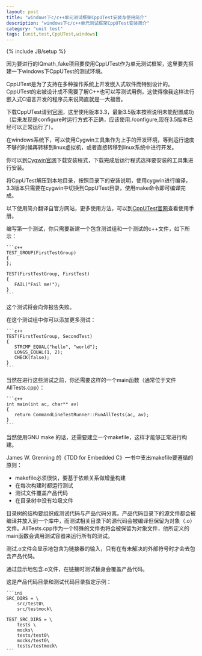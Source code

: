 ```yaml
---
layout: post
title: "windows下c/c++单元测试框架CppUTest安装与使用简介"
description: "windows下c/c++单元测试框架CppUTest安装简介"
category: "unit test"
tags: [unit,test,CppUTest,windows]
---
```

{% include JB/setup %}

因为要进行的IQmath_fake项目要使用CppUTest作为单元测试框架，这里要先搭建一下windows下CppUTest的测试环境。

CppUTest是为了支持在多种操作系统上开发嵌入式软件而特别设计的。CppUTest的宏被设计成不需要了解C++也可以写测试用例，这使得像我这样进行嵌入式C语言开发的程序员来说简直就是一大福音。

下载CppUTest请到[官网](http://cpputest.github.io/ "CppUTest官网")，这里使用版本3.3，最新3.5版本按照说明未能配置成功（后来发现是configure时运行方式不正确，应该使用./configure,现在3.5版本已经可以正常运行了）。

<!--break-->

在windows系统下，可以使用Cygwin工具集作为上手的开发环境，等到运行速度不够的时候再转移到linux虚拟机，或者直接转移到linux系统中进行开发。

你可以到[Cygwin官网](http://www.cygwin.com/ "Cygwin官网")下载安装程式，下载完成后运行程式选择要安装的工具集进行安装。

将CppUTest解压到本地目录，按照目录下的安装说明，使用cygwin进行编译，3.3版本只需要在cygwin中切换到CppUTest目录，使用make命令即可编译完成。

以下使用简介翻译自官方网站，更多使用方法，可以到[CppUTest官网](http://cpputest.github.io/ "CppUTest官网")查看使用手册。

编写第一个测试，你只需要新建一个包含测试组和一个测试的c++文件，如下所示：

    ```c++
    TEST_GROUP(FirstTestGroup)
    {
    };
    
    TEST(FirstTestGroup, FirstTest)
    {
       FAIL("Fail me!");
    }
    ```
    
这个测试将会向你报告失败。

在这个测试组中你可以添加更多测试：

    ```c++
    TEST(FirstTestGroup, SecondTest)
    {
       STRCMP_EQUAL("hello", "world");
       LONGS_EQUAL(1, 2);
       CHECK(false);
    }
    ```
    
当然在进行这些测试之前，你还需要这样的一个main函数（通常位于文件AllTests.cpp）：

    ```c++
    int main(int ac, char** av)
    {
       return CommandLineTestRunner::RunAllTests(ac, av);
    }
    ```

当然使用GNU make 的话，还需要建立一个makefile，这样才能够正常进行构建。

James W. Grenning 的《TDD for Embedded C》一书中支出makefile要遵循的原则：

- makefile必须很快，要基于依赖关系做增量构建 
- 在每次构建时都运行测试 
- 测试文件覆盖产品代码 
- 在目录树中没有垃圾文件

目录树的结构要组织成测试代码与产品代码分离。产品代码目录下的源文件都会被编译并放入到一个库中，而测试相关目录下的源代码会被编译但保留为对象（.o）文件。AllTests.cpp作为一个特殊的文件也将会被保留为对象文件，他所定义的main函数会调用测试容器来运行所有的测试。

测试.o文件会显示地包含为链接器的输入，只有在有未解决的外部符号时才会去包含产品代码。

通过显示地包含.o文件，在链接时测试替身会覆盖产品代码。

这是产品代码目录和测试代码目录指定示例：

    ```ini
    SRC_DIRS = \
    	src/test0\
    	src/testmock\

    TEST_SRC_DIRS = \
    	tests \
    	mocks\
    	tests/test0\
    	mocks/test0\
    	tests/testmock\
    ```




